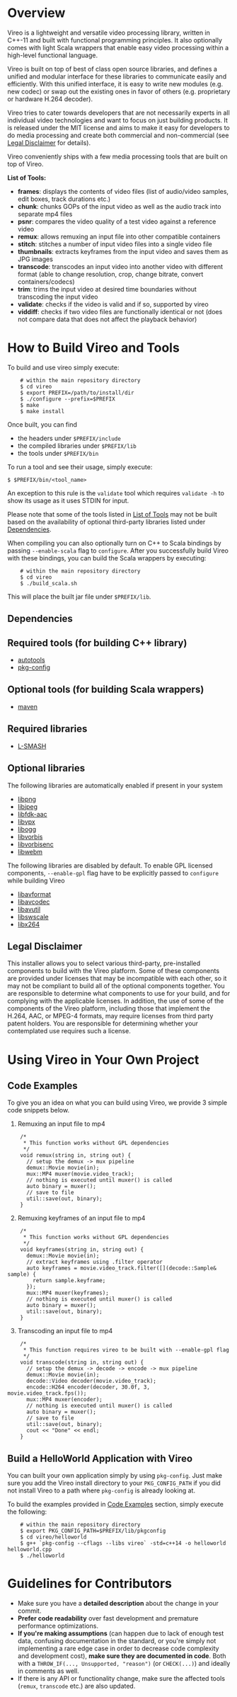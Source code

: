 # Overview

Vireo is a lightweight and versatile video processing library, written in C++-11 and built with functional programming principles. It also optionally comes with light Scala wrappers that enable easy video processing within a high-level functional language.

Vireo is built on top of best of class open source libraries, and defines a unified and modular interface for these libraries to communicate easily and efficiently. With this unified interface, it is easy to write new modules (e.g. new codec) or swap out the existing ones in favor of others (e.g. proprietary or hardware H.264 decoder).

Vireo tries to cater towards developers that are not necessarily experts in all individual video technologies and want to focus on just building products. It is released under the MIT license and aims to make it easy for developers to do media processing and create both commercial and non-commercial (see [Legal Disclaimer](#legal-disclaimer) for details).

Vireo conveniently ships with a few media processing tools that are built on top of Vireo.

**List of Tools:**

- **frames**: displays the contents of video files (list of audio/video samples, edit boxes, track durations etc.)
- **chunk**: chunks GOPs of the input video as well as the audio track into separate mp4 files
- **psnr**: compares the video quality of a test video against a reference video
- **remux**: allows remuxing an input file into other compatible containers
- **stitch**: stitches a number of input video files into a single video file
- **thumbnails**: extracts keyframes from the input video and saves them as JPG images
- **transcode**: transcodes an input video into another video with different format (able to change resolution, crop, change bitrate, convert containers/codecs)
- **trim**: trims the input video at desired time boundaries without transcoding the input video
- **validate**: checks if the video is valid and if so, supported by vireo
- **viddiff**: checks if two video files are functionally identical or not (does not compare data that does not affect the playback behavior)

# How to Build Vireo and Tools

To build and use vireo simply execute:

```
    # within the main repository directory
    $ cd vireo
    $ export PREFIX=/path/to/install/dir
    $ ./configure --prefix=$PREFIX
    $ make
    $ make install
```

Once built, you can find

- the headers under `$PREFIX/include`
- the compiled libraries under `$PREFIX/lib`
- the tools under `$PREFIX/bin`

To run a tool and see their usage, simply execute:

```
$ $PREFIX/bin/<tool_name>
```

An exception to this rule is the `validate` tool which requires `validate -h` to show its usage as it uses STDIN for input.

Please note that some of the tools listed in [List of Tools](#list-of-tools) may not be built based on the availability of optional third-party libraries listed under [Dependencies](#dependencies).

When compiling you can also optionally turn on C++ to Scala bindings by passing `--enable-scala` flag to `configure`. After you successfully build Vireo with these bindings, you can build the Scala wrappers by executing:

```
    # within the main repository directory
    $ cd vireo
    $ ./build_scala.sh
```

This will place the built jar file under `$PREFIX/lib`.

## **Dependencies**

## Required tools (for building C++ library)
- [autotools](https://en.wikipedia.org/wiki/GNU_Build_System)
- [pkg-config](https://www.freedesktop.org/wiki/Software/pkg-config/)

## Optional tools (for building Scala wrappers)
- [maven](https://maven.apache.org/)

## Required libraries
- [L-SMASH](https://github.com/l-smash/l-smash)

## Optional libraries
The following libraries are automatically enabled if present in your system

- [libpng](http://www.libpng.org/pub/png/libpng.html)
- [libjpeg](http://libjpeg.sourceforge.net/)
- [libfdk-aac](https://github.com/mstorsjo/fdk-aac)
- [libvpx](https://github.com/webmproject/libvpx)
- [libogg](https://xiph.org/ogg/)
- [libvorbis](https://xiph.org/vorbis/)
- [libvorbisenc](https://xiph.org/vorbis/doc/vorbisenc/index.html)
- [libwebm](https://github.com/webmproject/libwebm)

The following libraries are disabled by default. To enable GPL licensed components, `--enable-gpl` flag have to be explicitly passed to `configure` while building Vireo

- [libavformat](https://github.com/FFmpeg/FFmpeg)
- [libavcodec](https://github.com/FFmpeg/FFmpeg)
- [libavutil](https://github.com/FFmpeg/FFmpeg)
- [libswscale](https://github.com/FFmpeg/FFmpeg)
- [libx264](https://www.videolan.org/developers/x264.html)

## **Legal Disclaimer**

This installer allows you to select various third-party, pre-installed components to build with the Vireo platform. Some of these components are provided under licenses that may be incompatible with each other, so it may not be compliant to build all of the optional components together. You are responsible to determine what components to use for your build, and for complying with the applicable licenses. In addition, the use of some of the components of the Vireo platform, including those that implement the H.264, AAC, or MPEG-4 formats, may require licenses from third party patent holders. You are responsible for determining whether your contemplated use requires such a license.

# Using Vireo in Your Own Project

## Code Examples

To give you an idea on what you can build using Vireo, we provide 3 simple code snippets below.

1. Remuxing an input file to mp4
```
    /*
     * This function works without GPL dependencies
     */
    void remux(string in, string out) {
      // setup the demux -> mux pipeline
      demux::Movie movie(in);
      mux::MP4 muxer(movie.video_track);
      // nothing is executed until muxer() is called
      auto binary = muxer();
      // save to file
      util::save(out, binary);
    }
```

2. Remuxing keyframes of an input file to mp4
```
    /*
     * This function works without GPL dependencies
     */
    void keyframes(string in, string out) {
      demux::Movie movie(in);
      // extract keyframes using .filter operator
      auto keyframes = movie.video_track.filter([](decode::Sample& sample) {
        return sample.keyframe;
      });
      mux::MP4 muxer(keyframes);
      // nothing is executed until muxer() is called
      auto binary = muxer();
      util::save(out, binary);
    }
```

3. Transcoding an input file to mp4
```
    /*
     * This function requires vireo to be built with --enable-gpl flag
     */
    void transcode(string in, string out) {
      // setup the demux -> decode -> encode -> mux pipeline
      demux::Movie movie(in);
      decode::Video decoder(movie.video_track);
      encode::H264 encoder(decoder, 30.0f, 3, movie.video_track.fps());
      mux::MP4 muxer(encoder);
      // nothing is executed until muxer() is called
      auto binary = muxer();
      // save to file
      util::save(out, binary);
      cout << "Done" << endl;
    }
```

## Build a HelloWorld Application with Vireo

You can built your own application simply by using `pkg-config`. Just make sure you add the Vireo install directory to your `PKG_CONFIG_PATH` if you did not install Vireo to a path where `pkg-config` is already looking at.

To build the examples provided in [Code Examples](#code-examples) section, simply execute the following:

```
    # within the main repository directory
    $ export PKG_CONFIG_PATH=$PREFIX/lib/pkgconfig
    $ cd vireo/helloworld
    $ g++ `pkg-config --cflags --libs vireo` -std=c++14 -o helloworld helloworld.cpp
    $ ./helloworld
```

# Guidelines for Contributors

- Make sure you have a **detailed description** about the change in your commit.
- **Prefer code readability** over fast development and premature performance optimizations.
- **If you're making assumptions** (can happen due to lack of enough test data, confusing documentation in the standard, or you're simply not implementing a rare edge case in order to decrease code complexity and development cost), **make sure they are documented in code**. Both with a `THROW_IF(..., Unsupported, "reason")` (or `CHECK(...)`) and ideally in comments as well.
- If there is any API or functionality change, make sure the affected tools (`remux`, `transcode` etc.) are also updated.
